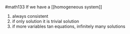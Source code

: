 #math133 
If we have a [[homogeneous system]]
1. always consistent
2. if only solution it is trivial solution
3. if more variables tan equations, infinitely many solutions